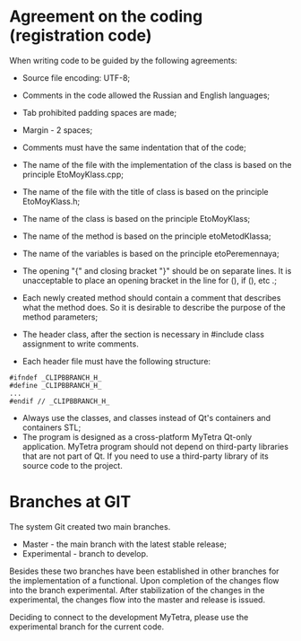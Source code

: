 Agreement on the coding (registration code)
===========================================

When writing code to be guided by the following agreements:

* Source file encoding: UTF-8;
* Comments in the code allowed the Russian and English languages;
* Tab prohibited padding spaces are made;
* Margin - 2 spaces;
* Comments must have the same indentation that of the code;
* The name of the file with the implementation of the class is based on the principle EtoMoyKlass.cpp;
* The name of the file with the title of class is based on the principle EtoMoyKlass.h;
* The name of the class is based on the principle EtoMoyKlass;
* The name of the method is based on the principle etoMetodKlassa;
* The name of the variables is based on the principle etoPeremennaya;
* The opening "{" and closing bracket "}" should be on separate lines. It is unacceptable to place an opening bracket in the line for (), if (), etc .;
* Each newly created method should contain a comment that describes what the method does. So it is desirable to describe the purpose of the method parameters;
* The header class, after the section is necessary in #include class assignment to write comments.

* Each header file must have the following structure:

```
#ifndef _CLIPBBRANCH_H_
#define _CLIPBBRANCH_H_
...
#endif // _CLIPBBRANCH_H_
```

* Always use the classes, and classes instead of Qt's containers and containers STL;
* The program is designed as a cross-platform MyTetra Qt-only application. MyTetra program should not depend on third-party libraries that are not part of Qt. If you need to use a third-party library of its source code to the project.

Branches at GIT
===============

The system Git created two main branches.

*  Master - the main branch with the latest stable release;
*  Experimental - branch to develop.

Besides these two branches have been established in other branches for the implementation of a functional. Upon completion of the changes flow into the branch experimental. After stabilization of the changes in the experimental, the changes flow into the master and release is issued.

Deciding to connect to the development MyTetra, please use the experimental branch for the current code.
